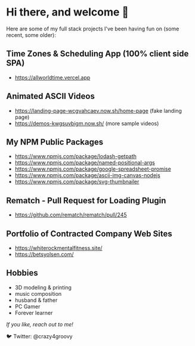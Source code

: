 # Hi there, and welcome 👋

<!--
**crazy4groovy/crazy4groovy** is a ✨ _special_ ✨ repository because its `README.md` (this file) appears on your GitHub profile.

Here are some ideas to get you started:

- 🔭 I’m currently working on ...
- 🌱 I’m currently learning ...
- 👯 I’m looking to collaborate on ...
- 🤔 I’m looking for help with ...
- 💬 Ask me about ...
- 📫 How to reach me: ...
- 😄 Pronouns: ...
- ⚡ Fun fact: ...
-->

Here are some of my full stack projects I've been having fun on (some recent, some older):

## Time Zones & Scheduling App (100% client side SPA)

- https://allworldtime.vercel.app

## Animated ASCII Videos

- https://landing-page-wcgvahcaev.now.sh/home-page (fake landing page)
- https://demos-kwgsuvbigm.now.sh/  (more sample videos)

## My NPM Public Packages

- https://www.npmjs.com/package/lodash-getpath
- https://www.npmjs.com/package/named-positional-args
- https://www.npmjs.com/package/google-spreadsheet-promise
- https://www.npmjs.com/package/ascii-img-canvas-nodejs
- https://www.npmjs.com/package/svg-thumbnailer

## Rematch - Pull Request for Loading Plugin

- https://github.com/rematch/rematch/pull/245

## Portfolio of Contracted Company Web Sites

- https://whiterockmentalfitness.site/
- https://betsyolsen.com/

## Hobbies

- 3D modeling & printing
- music composition
- husband & father
- PC Gamer
- Forever learner

_If you like, reach out to me!_

🐦 Twitter: @crazy4groovy
